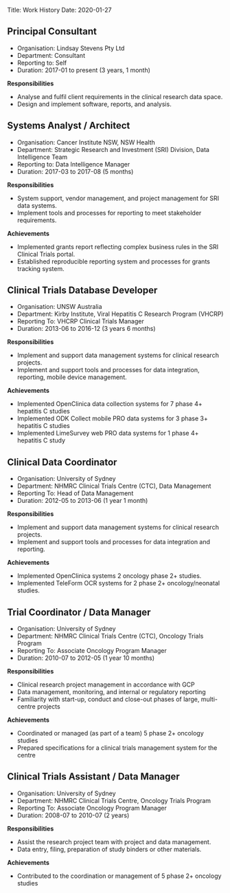 Title: Work History
Date: 2020-01-27


## Principal Consultant
- Organisation: Lindsay Stevens Pty Ltd
- Department: Consultant
- Reporting to: Self
- Duration: 2017-01 to present (3 years, 1 month)


**Responsibilities**

- Analyse and fulfil client requirements in the clinical research data space.
- Design and implement software, reports, and analysis.


## Systems Analyst / Architect

- Organisation: Cancer Institute NSW, NSW Health
- Department: Strategic Research and Investment (SRI) Division, Data Intelligence Team
- Reporting to: Data Intelligence Manager
- Duration: 2017-03 to 2017-08 (5 months)


**Responsibilities**

- System support, vendor management, and project management for SRI data systems.
- Implement tools and processes for reporting to meet stakeholder requirements.


**Achievements**

- Implemented grants report reflecting complex business rules in the SRI Clinical Trials portal.
- Established reproducible reporting system and processes for grants tracking system.


## Clinical Trials Database Developer

- Organisation: UNSW Australia
- Department: Kirby Institute, Viral Hepatitis C Research Program (VHCRP)
- Reporting To: VHCRP Clinical Trials Manager
- Duration: 2013-06 to 2016-12  (3 years 6 months)


**Responsibilities**

- Implement and support data management systems for clinical research projects.
- Implement and support tools and processes for data integration, reporting, mobile device management.


**Achievements**

- Implemented OpenClinica data collection systems for 7 phase 4+ hepatitis C studies
- Implemented ODK Collect mobile PRO data systems for 3 phase 3+ hepatitis C studies
- Implemented LimeSurvey web PRO data systems for 1 phase 4+ hepatitis C study


## Clinical Data Coordinator

- Organisation: University of Sydney
- Department: NHMRC Clinical Trials Centre (CTC), Data Management
- Reporting To: Head of Data Management
- Duration: 2012-05 to 2013-06 (1 year 1 month)


**Responsibilities**

- Implement and support data management systems for clinical research projects.
- Implement and support tools and processes for data integration and reporting.


**Achievements**

- Implemented OpenClinica systems 2 oncology phase 2+ studies.
- Implemented TeleForm OCR systems for 2 phase 2+ oncology/neonatal studies.


## Trial Coordinator / Data Manager

- Organisation: University of Sydney
- Department: NHMRC Clinical Trials Centre (CTC), Oncology Trials Program
- Reporting To: Associate Oncology Program Manager
- Duration: 2010-07 to 2012-05 (1 year 10 months)


**Responsibilities**

- Clinical research project management in accordance with GCP
- Data management, monitoring, and internal or regulatory reporting
- Familiarity with start-up, conduct and close-out phases of large, multi-centre projects


**Achievements**

- Coordinated or managed (as part of a team) 5 phase 2+ oncology studies
- Prepared specifications for a clinical trials management system for the centre


## Clinical Trials Assistant / Data Manager

- Organisation: University of Sydney
- Department: NHMRC Clinical Trials Centre, Oncology Trials Program
- Reporting To: Associate Oncology Program Manager
- Duration: 2008-07 to 2010-07 (2 years)


**Responsibilities**

- Assist the research project team with project and data management.
- Data entry, filing, preparation of study binders or other materials.


**Achievements**

- Contributed to the coordination or management of 5 phase 2+ oncology studies

